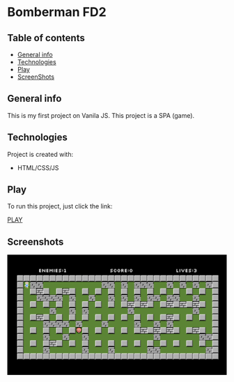 # Bomberman FD2

## Table of contents
* [General info](#general-info)
* [Technologies](#technologies)
* [Play](#setup)
* [ScreenShots](#Screenshots)

## General info

This is my first project on Vanila JS.
This project is a SPA (game).


	
## Technologies
Project is created with:
* HTML/CSS/JS

	
## Play
To run this project, just click the link:

[PLAY](https://vladklen.github.io/Bomberman-/#signin)


## Screenshots

![ScreenShots](https://github.com/vladklen/Files/blob/main/Pictures/BombScreen/1.png)
